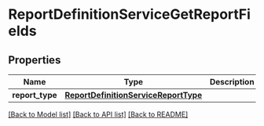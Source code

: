 # ReportDefinitionServiceGetReportFields

## Properties
Name | Type | Description | Notes
------------ | ------------- | ------------- | -------------
**report_type** | [**ReportDefinitionServiceReportType**](ReportDefinitionServiceReportType.md) |  | 

[[Back to Model list]](../README.md#documentation-for-models) [[Back to API list]](../README.md#documentation-for-api-endpoints) [[Back to README]](../README.md)


